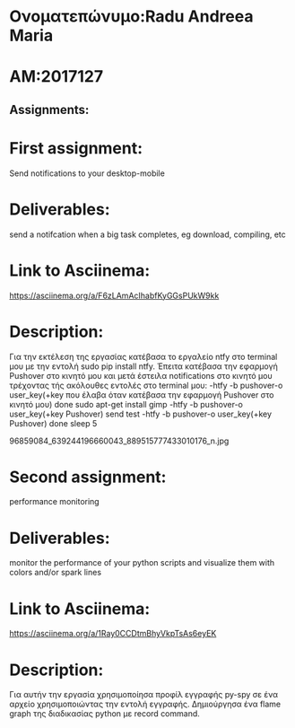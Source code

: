# Ονοματεπώνυμο:Radu Andreea Maria 
# AM:2017127
## Assignments:

# First assignment:
Send notifications to your desktop-mobile
# Deliverables:
send a notifcation when a big task completes, eg download, compiling, etc
# Link to Asciinema:
https://asciinema.org/a/F6zLAmAcIhabfKyGGsPUkW9kk
# Description:
Για την εκτέλεση της εργασίας κατέβασα το εργαλείο ntfy στο terminal μου με την εντολή sudo pip install ntfy. Έπειτα κατέβασα την εφαρμογή Pushover στο κινητό μου και μετά έστειλα notifications στο κινητό μου τρέχοντας τής ακόλουθες εντολές στο terminal μου: 
-htfy  -b pushover-o user_key(+key που έλαβα όταν κατέβασα την εφαρμογή Pushover στο κινητό μου) done sudo apt-get install gimp 
-htfy  -b pushover-o user_key(+key Pushover)  send test
-htfy  -b pushover-o user_key(+key Pushover) done sleep 5                                                                                                                                                                                                                                               


96859084_639244196660043_889515777433010176_n.jpg

# Second assignment:
performance monitoring
# Deliverables:
monitor the performance of your python scripts and visualize them with colors and/or spark lines
# Link to Asciinema:
https://asciinema.org/a/1Ray0CCDtmBhyVkpTsAs6eyEK
# Description:
Για αυτήν την εργασία χρησιμοποίησα προφίλ εγγραφής py-spy σε ένα αρχείο χρησιμοποιώντας την εντολή εγγραφής. Δημιούργησα ένα flame graph  της διαδικασίας python με record command.
